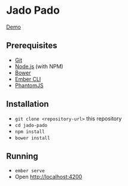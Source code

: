 # Jado Pado

[Demo](https://jado-pado.herokuapp.com/)

## Prerequisites

- [Git](http://git-scm.com/)
- [Node.js](http://nodejs.org/) (with NPM)
- [Bower](http://bower.io/)
- [Ember CLI](http://ember-cli.com/)
- [PhantomJS](http://phantomjs.org/)

## Installation

- `git clone <repository-url>` this repository
- `cd jado-pado`
- `npm install`
- `bower install`

## Running

- `ember serve`
- Open [http://localhost:4200](http://localhost:4200)
